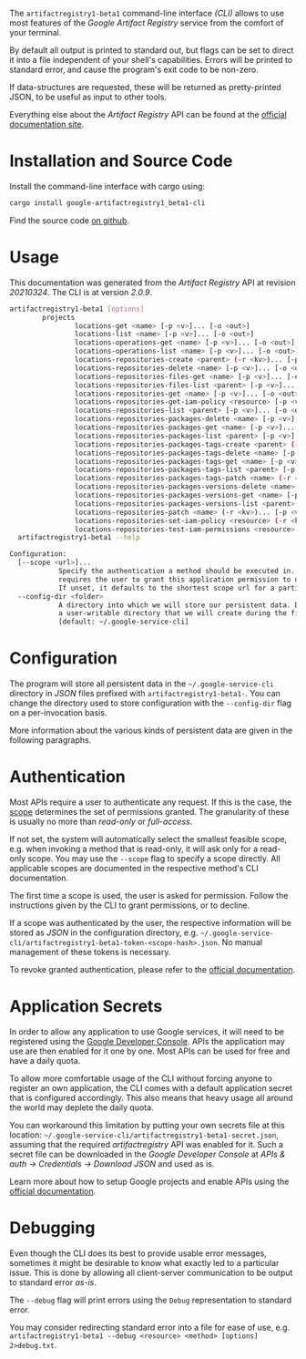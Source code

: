<!---
DO NOT EDIT !
This file was generated automatically from 'src/mako/cli/README.md.mako'
DO NOT EDIT !
-->
The `artifactregistry1-beta1` command-line interface *(CLI)* allows to use most features of the *Google Artifact Registry* service from the comfort of your terminal.

By default all output is printed to standard out, but flags can be set to direct it into a file independent of your shell's
capabilities. Errors will be printed to standard error, and cause the program's exit code to be non-zero.

If data-structures are requested, these will be returned as pretty-printed JSON, to be useful as input to other tools.

Everything else about the *Artifact Registry* API can be found at the
[official documentation site](https://cloud.google.com/artifacts/docs/).

# Installation and Source Code

Install the command-line interface with cargo using:

```bash
cargo install google-artifactregistry1_beta1-cli
```

Find the source code [on github](https://github.com/Byron/google-apis-rs/tree/main/gen/artifactregistry1_beta1-cli).

# Usage

This documentation was generated from the *Artifact Registry* API at revision *20210324*. The CLI is at version *2.0.9*.

```bash
artifactregistry1-beta1 [options]
        projects
                locations-get <name> [-p <v>]... [-o <out>]
                locations-list <name> [-p <v>]... [-o <out>]
                locations-operations-get <name> [-p <v>]... [-o <out>]
                locations-operations-list <name> [-p <v>]... [-o <out>]
                locations-repositories-create <parent> (-r <kv>)... [-p <v>]... [-o <out>]
                locations-repositories-delete <name> [-p <v>]... [-o <out>]
                locations-repositories-files-get <name> [-p <v>]... [-o <out>]
                locations-repositories-files-list <parent> [-p <v>]... [-o <out>]
                locations-repositories-get <name> [-p <v>]... [-o <out>]
                locations-repositories-get-iam-policy <resource> [-p <v>]... [-o <out>]
                locations-repositories-list <parent> [-p <v>]... [-o <out>]
                locations-repositories-packages-delete <name> [-p <v>]... [-o <out>]
                locations-repositories-packages-get <name> [-p <v>]... [-o <out>]
                locations-repositories-packages-list <parent> [-p <v>]... [-o <out>]
                locations-repositories-packages-tags-create <parent> (-r <kv>)... [-p <v>]... [-o <out>]
                locations-repositories-packages-tags-delete <name> [-p <v>]... [-o <out>]
                locations-repositories-packages-tags-get <name> [-p <v>]... [-o <out>]
                locations-repositories-packages-tags-list <parent> [-p <v>]... [-o <out>]
                locations-repositories-packages-tags-patch <name> (-r <kv>)... [-p <v>]... [-o <out>]
                locations-repositories-packages-versions-delete <name> [-p <v>]... [-o <out>]
                locations-repositories-packages-versions-get <name> [-p <v>]... [-o <out>]
                locations-repositories-packages-versions-list <parent> [-p <v>]... [-o <out>]
                locations-repositories-patch <name> (-r <kv>)... [-p <v>]... [-o <out>]
                locations-repositories-set-iam-policy <resource> (-r <kv>)... [-p <v>]... [-o <out>]
                locations-repositories-test-iam-permissions <resource> (-r <kv>)... [-p <v>]... [-o <out>]
  artifactregistry1-beta1 --help

Configuration:
  [--scope <url>]...
            Specify the authentication a method should be executed in. Each scope
            requires the user to grant this application permission to use it.
            If unset, it defaults to the shortest scope url for a particular method.
  --config-dir <folder>
            A directory into which we will store our persistent data. Defaults to
            a user-writable directory that we will create during the first invocation.
            [default: ~/.google-service-cli]

```

# Configuration

The program will store all persistent data in the `~/.google-service-cli` directory in *JSON* files prefixed with `artifactregistry1-beta1-`.  You can change the directory used to store configuration with the `--config-dir` flag on a per-invocation basis.

More information about the various kinds of persistent data are given in the following paragraphs.

# Authentication

Most APIs require a user to authenticate any request. If this is the case, the [scope][scopes] determines the 
set of permissions granted. The granularity of these is usually no more than *read-only* or *full-access*.

If not set, the system will automatically select the smallest feasible scope, e.g. when invoking a
method that is read-only, it will ask only for a read-only scope. 
You may use the `--scope` flag to specify a scope directly. 
All applicable scopes are documented in the respective method's CLI documentation.

The first time a scope is used, the user is asked for permission. Follow the instructions given 
by the CLI to grant permissions, or to decline.

If a scope was authenticated by the user, the respective information will be stored as *JSON* in the configuration
directory, e.g. `~/.google-service-cli/artifactregistry1-beta1-token-<scope-hash>.json`. No manual management of these tokens
is necessary.

To revoke granted authentication, please refer to the [official documentation][revoke-access].

# Application Secrets

In order to allow any application to use Google services, it will need to be registered using the 
[Google Developer Console][google-dev-console]. APIs the application may use are then enabled for it
one by one. Most APIs can be used for free and have a daily quota.

To allow more comfortable usage of the CLI without forcing anyone to register an own application, the CLI
comes with a default application secret that is configured accordingly. This also means that heavy usage
all around the world may deplete the daily quota.

You can workaround this limitation by putting your own secrets file at this location: 
`~/.google-service-cli/artifactregistry1-beta1-secret.json`, assuming that the required *artifactregistry* API 
was enabled for it. Such a secret file can be downloaded in the *Google Developer Console* at 
*APIs & auth -> Credentials -> Download JSON* and used as is.

Learn more about how to setup Google projects and enable APIs using the [official documentation][google-project-new].


# Debugging

Even though the CLI does its best to provide usable error messages, sometimes it might be desirable to know
what exactly led to a particular issue. This is done by allowing all client-server communication to be 
output to standard error *as-is*.

The `--debug` flag will print errors using the `Debug` representation to standard error.

You may consider redirecting standard error into a file for ease of use, e.g. `artifactregistry1-beta1 --debug <resource> <method> [options] 2>debug.txt`.


[scopes]: https://developers.google.com/+/api/oauth#scopes
[revoke-access]: http://webapps.stackexchange.com/a/30849
[google-dev-console]: https://console.developers.google.com/
[google-project-new]: https://developers.google.com/console/help/new/